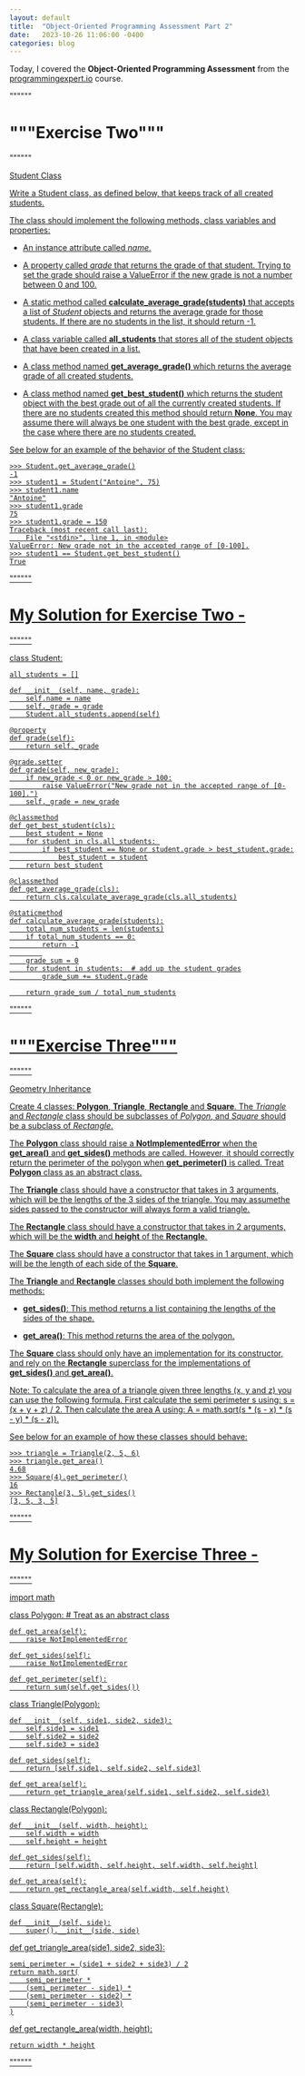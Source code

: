 ```yaml
---
layout: default
title:  "Object-Oriented Programming Assessment Part 2"
date:   2023-10-26 11:06:00 -0400
categories: blog
---
```

Today, I covered the __Object-Oriented Programming Assessment__ from the [programmingexpert.io][course-site] course.

""""""

# """Exercise Two"""

""""""

<u>Student Class<u>

Write a Student class, as defined below, that keeps track of all created students.

The class should implement the following methods, class variables and properties:

- An instance attribute called _name_.

- A property called _grade_ that returns the grade of that student. Trying to set the grade should raise a ValueError if the new grade is not a number between 0 and 100.

- A static method called __calculate_average_grade(students)__ that accepts a list of _Student_ objects and returns the average grade for those students. If there are no students in the list, it should return -1.

- A class variable called __all_students__ that stores all of the student objects that have been created in a list.

- A class method named __get_average_grade()__ which returns the average grade of all created students.

- A class method named __get_best_student()__ which returns the student object with the best grade out of all the currently created students. If there are no students created this method should return __None__. You may assume there will always be one student with the best grade, except in the case where there are no students created.

See below for an example of the behavior of the Student class:

    >>> Student.get_average_grade()
    -1
    >>> student1 = Student("Antoine", 75)
    >>> student1.name
    "Antoine"
    >>> student1.grade
    75
    >>> student1.grade = 150
    Traceback (most recent call last):
        File "<stdin>", line 1, in <module>
    ValueError: New grade not in the accepted range of [0-100].
    >>> student1 == Student.get_best_student()
    True

""""""

# My Solution for Exercise Two -

""""""

class Student:

    all_students = []

    def __init__(self, name, grade):
        self.name = name
        self._grade = grade
        Student.all_students.append(self)

    @property
    def grade(self):
        return self._grade

    @grade.setter
    def grade(self, new_grade):
        if new_grade < 0 or new_grade > 100:
            raise ValueError("New grade not in the accepted range of [0-100].")
        self._grade = new_grade

    @classmethod
    def get_best_student(cls):
        best_student = None
        for student in cls.all_students: 
            if best_student == None or student.grade > best_student.grade:
                best_student = student
        return best_student

    @classmethod
    def get_average_grade(cls):
        return cls.calculate_average_grade(cls.all_students)

    @staticmethod
    def calculate_average_grade(students):
        total_num_students = len(students)
        if total_num_students == 0:
            return -1
            
        grade_sum = 0
        for student in students:  # add up the student grades
            grade_sum += student.grade

        return grade_sum / total_num_students

""""""

# """Exercise Three"""

""""""

<u>Geometry Inheritance<u>

Create 4 classes: __Polygon__, __Triangle__, __Rectangle__ and __Square__. The _Triangle_ and _Rectangle_ class should be subclasses of _Polygon_, and _Square_ should be a subclass of _Rectangle_.

The __Polygon__ class should raise a __NotImplementedError__ when the __get_area()__ and __get_sides()__ methods are called. However, it should correctly return the perimeter of the polygon when __get_perimeter()__ is called. Treat __Polygon__ class as an abstract class.

The __Triangle__ class should have a constructor that takes in 3 arguments, which will be the lengths of the 3 sides of the triangle. You may assumethe sides passed to the constructor will always form a valid triangle.

The __Rectangle__ class should have a constructor that takes in 2 arguments, which will be the __width__ and __height__ of the __Rectangle__.

The __Square__ class should have a constructor that takes in 1 argument, which will be the length of each side of the __Square__.

The __Triangle__ and __Rectangle__ classes should both implement the following methods: 

- __get_sides()__: This method returns a list containing the lengths of the sides of the shape.

- __get_area()__: This method returns the area of the polygon.

The __Square__ class should only have an implementation for its constructor, and rely on the __Rectangle__ superclass for the implementations of __get_sides()__ and __get_area()__.

Note: To calculate the area of a triangle given three lengths (x, y and z) you can use the following formula. First calculate the semi perimeter s using: s = (x + y + z) / 2. Then calculate the area A using: A = math.sqrt(s * (s - x) * (s - y) * (s - z)).

See below for an example of how these classes should behave:

    >>> triangle = Triangle(2, 5, 6)
    >>> triangle.get_area()
    4.68
    >>> Square(4).get_perimeter()
    16
    >>> Rectangle(3, 5).get_sides()
    [3, 5, 3, 5]
    
""""""

# My Solution for Exercise Three -

""""""

import math


class Polygon:  # Treat as an abstract class

    def get_area(self):
        raise NotImplementedError
    
    def get_sides(self):
        raise NotImplementedError

    def get_perimeter(self):
        return sum(self.get_sides())

class Triangle(Polygon):

    def __init__(self, side1, side2, side3):
        self.side1 = side1
        self.side2 = side2
        self.side3 = side3

    def get_sides(self):
        return [self.side1, self.side2, self.side3]
    
    def get_area(self):
        return get_triangle_area(self.side1, self.side2, self.side3)


class Rectangle(Polygon):

    def __init__(self, width, height):
        self.width = width
        self.height = height

    def get_sides(self):
        return [self.width, self.height, self.width, self.height]

    def get_area(self):
        return get_rectangle_area(self.width, self.height)

class Square(Rectangle):

    def __init__(self, side):
        super().__init__(side, side)

def get_triangle_area(side1, side2, side3):

    semi_perimeter = (side1 + side2 + side3) / 2
    return math.sqrt(
        semi_perimeter *
        (semi_perimeter - side1) *
        (semi_perimeter - side2) *
        (semi_perimeter - side3)
    )

def get_rectangle_area(width, height):

    return width * height

""""""

[course-site]: https://www.programmingexpert.io/index